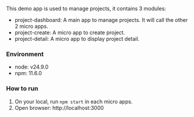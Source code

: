 This demo app is used to manage projects, it contains 3 modules:
- project-dashboard: A main app to manage projects. It will call the other 2 micro apps.
- project-create: A micro app to create project.
- project-detail: A micro app to display project detail.

### Environment
- node: v24.9.0
- npm: 11.6.0

### How to run
1. On your local, run `npm start` in each micro apps.
2. Open browser: http://localhost:3000
